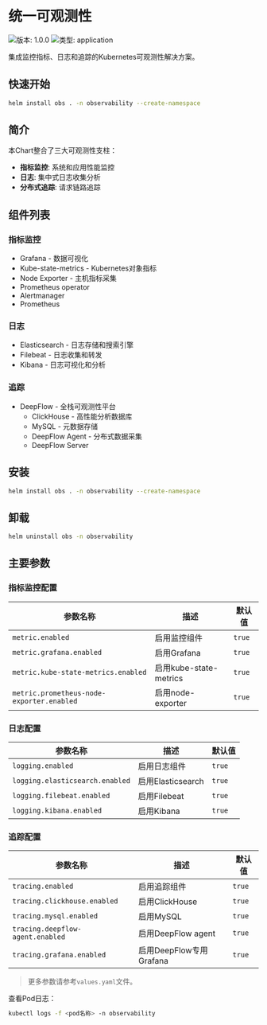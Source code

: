 # 统一可观测性

![版本: 1.0.0](https://img.shields.io/badge/版本-1.0.0-informational?style=flat-square) ![类型: application](https://img.shields.io/badge/类型-application-informational?style=flat-square)

集成监控指标、日志和追踪的Kubernetes可观测性解决方案。

## 快速开始

```bash
helm install obs . -n observability --create-namespace
```

## 简介

本Chart整合了三大可观测性支柱：

- **指标监控**: 系统和应用性能监控
- **日志**: 集中式日志收集分析
- **分布式追踪**: 请求链路追踪

## 组件列表

### 指标监控
- Grafana - 数据可视化
- Kube-state-metrics - Kubernetes对象指标
- Node Exporter - 主机指标采集
- Prometheus operator
- Alertmanager
- Prometheus

### 日志
- Elasticsearch - 日志存储和搜索引擎
- Filebeat - 日志收集和转发
- Kibana - 日志可视化和分析

### 追踪
- DeepFlow - 全栈可观测性平台
  - ClickHouse - 高性能分析数据库
  - MySQL - 元数据存储
  - DeepFlow Agent - 分布式数据采集
  - DeepFlow Server 

## 安装

```bash
helm install obs . -n observability --create-namespace
```

## 卸载

```bash
helm uninstall obs -n observability
```

## 主要参数

### 指标监控配置

| 参数名称                              | 描述                              | 默认值  |
| ----------------------------------- | --------------------------------- | ------- |
| `metric.enabled`                | 启用监控组件                       | `true`  |
| `metric.grafana.enabled`        | 启用Grafana                       | `true`  |
| `metric.kube-state-metrics.enabled` | 启用kube-state-metrics        | `true`  |
| `metric.prometheus-node-exporter.enabled` | 启用node-exporter       | `true`  |

### 日志配置

| 参数名称                   | 描述                              | 默认值  |
| ------------------------ | --------------------------------- | ------- |
| `logging.enabled`        | 启用日志组件                       | `true`  |
| `logging.elasticsearch.enabled` | 启用Elasticsearch           | `true`  |
| `logging.filebeat.enabled` | 启用Filebeat                    | `true`  |
| `logging.kibana.enabled` | 启用Kibana                        | `true`  |

### 追踪配置

| 参数名称                         | 描述                           | 默认值  |
| ------------------------------ | ------------------------------ | ------- |
| `tracing.enabled`              | 启用追踪组件                    | `true`  |
| `tracing.clickhouse.enabled`   | 启用ClickHouse                 | `true`  |
| `tracing.mysql.enabled`        | 启用MySQL                      | `true`  |
| `tracing.deepflow-agent.enabled` | 启用DeepFlow agent          | `true`  |
| `tracing.grafana.enabled`      | 启用DeepFlow专用Grafana        | `true`  |

> 更多参数请参考`values.yaml`文件。

查看Pod日志：
```bash
kubectl logs -f <pod名称> -n observability
``` 